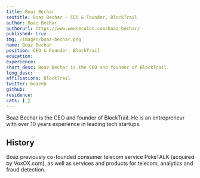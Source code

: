 ```yaml
---
title: Boaz Bechar
seotitle: Boaz Bechar - CEO & Founder, BlockTrail
author: Boaz Bechar
authorurl: https://www.weusecoins.com/boaz-bechar/
published: true
img: /images/boaz-bechar.png
name: Boaz Bechar
position: CEO & Founder, BlockTrail
education: 
experience: 
short_desc: Boaz Bechar is the CEO and founder of BlockTrail.
long_desc: 
affiliations: BlockTrail
twitter: boazeb
github: 
residence: 
cats: [ ]
---
```

Boaz Bechar is the CEO and founder of BlockTrail. He is an entrepreneur with over 10 years experience in leading tech startups. 

## History

Boaz previously co-founded consumer telecom service PokeTALK (acquired by VoxOX.com), as well as services and products for telecom, analytics and fraud detection.
